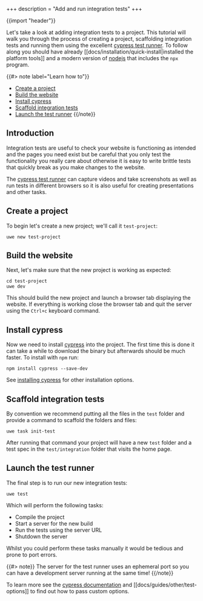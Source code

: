 +++
description = "Add and run integration tests"
+++

{{import "header"}}

Let's take a look at adding integration tests to a project. This tutorial will walk you through the process of creating a project, scaffolding integration tests and running them using the excellent [cypress test runner][cypress]. To follow along you should have already [[docs/installation/quick-install|installed the platform tools]] and a modern version of [nodejs][] that includes the `npx` program.

{{#> note label="Learn how to"}}
* [Create a project](#create-a-project)
* [Build the website](#build-the-website)
* [Install cypress](#install-cypress)
* [Scaffold integration tests](#scaffold-integration-tests)
* [Launch the test runner](#launch-the-test-runner)
{{/note}}

## Introduction

Integration tests are useful to check your website is functioning as intended and the pages you need exist but be careful that you only test the functionality you really care about otherwise it is easy to write brittle tests that quickly break as you make changes to the website.

The [cypress test runner][cypress] can capture videos and take screenshots as well as run tests in different browsers so it is also useful for creating presentations and other tasks.

## Create a project

To begin let's create a new project; we'll call it `test-project`:

```
uwe new test-project
```

## Build the website

Next, let's make sure that the new project is working as expected:

```
cd test-project
uwe dev
```

This should build the new project and launch a browser tab displaying the website. If everything is working close the browser tab and quit the server using the `Ctrl+c` keyboard command.

## Install cypress

Now we need to install [cypress][] into the project. The first time this is done it can take a while to download the binary but afterwards should be much faster. To install with `npm` run:

```
npm install cypress --save-dev
```

See [installing cypress][] for other installation options.

## Scaffold integration tests

By convention we recommend putting all the files in the `test` folder and provide a command to scaffold the folders and files:

```
uwe task init-test
```

After running that command your project will have a new `test` folder and a test spec in the `test/integration` folder that visits the home page.

## Launch the test runner

The final step is to run our new integration tests:

```
uwe test
```

Which will perform the following tasks:

* Compile the project
* Start a server for the new build
* Run the tests using the server URL
* Shutdown the server

Whilst you could perform these tasks manually it would be tedious and prone to port errors.

{{#> note}}
The server for the test runner uses an ephemeral port so you can have a development server running at the same time!
{{/note}}

To learn more see the [cypress documentation][] and [[docs/guides/other/test-options]] to find out how to pass custom options.

[cypress]: https://www.cypress.io/
[installing cypress]: https://docs.cypress.io/guides/getting-started/installing-cypress.html
[cypress documentation]: https://docs.cypress.io/
[nodejs]: https://nodejs.org
